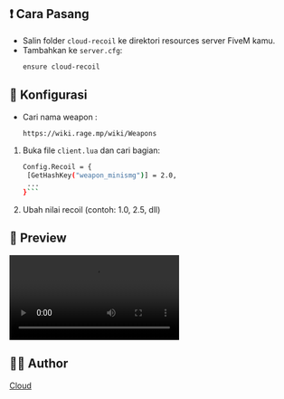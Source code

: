 ## ❗ Cara Pasang

- Salin folder `cloud-recoil` ke direktori resources server FiveM kamu.
- Tambahkan ke `server.cfg`:
  ```bash
  ensure cloud-recoil
  ```

## 🔧 Konfigurasi

- Cari nama weapon :
  ```bash
  https://wiki.rage.mp/wiki/Weapons
  ``` 
1. Buka file `client.lua` dan cari bagian:
   ```bash
   Config.Recoil = {
    [GetHashKey("weapon_minismg")] = 2.0,
    ...
   }```
2. Ubah nilai recoil (contoh: 1.0, 2.5, dll)

## 🚀 Preview

![Preview](https://cdn.discordapp.com/attachments/1157215462225084428/1375769092434169906/2025-05-24_16-24-58.mp4?ex=6832e450&is=683192d0&hm=04e3936a9c49580513a2e3746b883442f2cfd097339e45fc0044e877014936ed&)

## 🧑‍💻 Author

[Cloud](https://github.com/Comethruuu)
